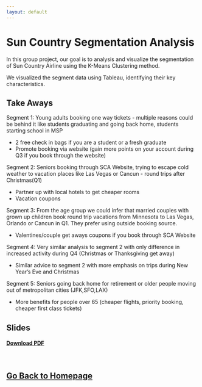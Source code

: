 ```yaml
---
layout: default
---
```

# **Sun Country Segmentation Analysis**

In this group project, our goal is to analysis and visualize the segmentation of Sun Country Airline using the K-Means Clustering method.

We visualized the segment data using Tableau, identifying their key characteristics.

## Take Aways

Segment 1: Young adults booking one way tickets - multiple reasons could be behind it like students graduating and going back home, students starting school in MSP
* 2 free check in bags if you are a student or a fresh graduate
* Promote booking via website (gain more points on your account during Q3 if you book through the
website)

Segment 2: Seniors booking through SCA Website, trying to escape cold weather to vacation places like Las Vegas or Cancun - round trips after Christmas(Q1)
* Partner up with local hotels to get cheaper rooms
* Vacation coupons
 
Segment 3: From the age group we could infer that married couples with grown up children book round trip vacations from Minnesota to Las Vegas, Orlando or Cancun in Q1. They prefer using outside booking source.
* Valentines/couple get aways coupons if you book through SCA Website

Segment 4: Very similar analysis to segment 2 with only difference in increased activity during Q4
(Christmas or Thanksgiving get away)
* Similar advice to segment 2 with more emphasis on trips during New Year’s Eve and Christmas

Segment 5: Seniors going back home for retirement or older people moving out of metropolitan cities
(JFK,SFO,LAX)
* More benefits for people over 65 (cheaper flights, priority booking, cheaper first class tickets)

## Slides
#### [Download PDF](https://github.com/Yiting2018/SunCountry-Segmentation-Analysis/raw/master/Sun%20Country%20Airlines.pdf)

<br>

## [Go Back to Homepage](https://yiting2018.github.io)
